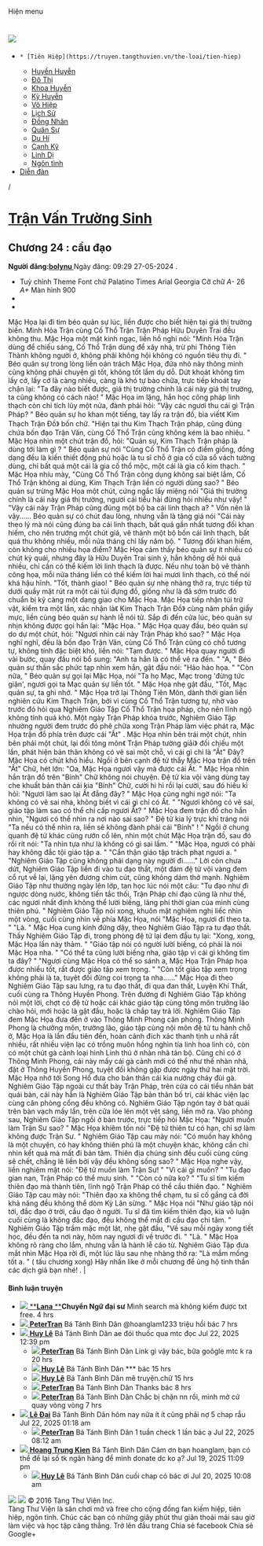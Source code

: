 Hiện menu
# [ ![](https://truyen.tangthuvien.vn/images/logo-web-gray.png) ](https://truyen.tangthuvien.vn "doc truyen")
  *     * [Tiên Hiệp](https://truyen.tangthuvien.vn/the-loai/tien-hiep)
    * [Huyền Huyễn](https://truyen.tangthuvien.vn/the-loai/huyen-huyen)
    * [Đô Thị](https://truyen.tangthuvien.vn/the-loai/do-thi)
    * [Khoa Huyễn](https://truyen.tangthuvien.vn/the-loai/khoa-huyen)
    * [Kỳ Huyễn](https://truyen.tangthuvien.vn/the-loai/ky-huyen)
    * [Võ Hiệp](https://truyen.tangthuvien.vn/the-loai/vo-hiep)
    * [Lịch Sử](https://truyen.tangthuvien.vn/the-loai/lich-su)
    * [Đồng Nhân](https://truyen.tangthuvien.vn/the-loai/dong-nhan)
    * [Quân Sự](https://truyen.tangthuvien.vn/the-loai/quan-su)
    * [Du Hí](https://truyen.tangthuvien.vn/the-loai/du-hi)
    * [Cạnh Kỹ](https://truyen.tangthuvien.vn/the-loai/canh-ky)
    * [Linh Dị](https://truyen.tangthuvien.vn/the-loai/linh-di)
    * [Ngôn tình](https://ngontinh.tangthuvien.vn/)
  * [Diễn đàn](http://tangthuvien.vn/forum)


/
# [Trận Vấn Trường Sinh](https://truyen.tangthuvien.vn/doc-truyen/tran-van-truong-sinh "Trận Vấn Trường Sinh")
## Chương 24 : cầu đạo
**Người đăng:[bolynu ](https://truyen.tangthuvien.vn/converter/bolynu)**
Ngày đăng: 09:29 27-05-2024
. 
  * Tuỳ chỉnh
Theme
Font chữ
Palatino Times Arial Georgia
Cỡ chữ
_A-_ 26 _A+_
Màn hình
900
  * [](https://truyen.tangthuvien.vn/doc-truyen/tran-van-truong-sinh/chuong-24#list-comment "Bình luận")
  * [](https://truyen.tangthuvien.vn/nap-xu "Nạp tiền")


Mặc Họa lại đi tìm béo quản sự lúc, liền được cho biết hiện tại giá thị trường biến. Minh Hỏa Trận cùng Cố Thổ Trận Trận Pháp Hữu Duyên Trai đều không thu. Mặc Họa một mặt kinh ngạc, liền hồ nghi nói: "Minh Hỏa Trận dùng để chiếu sáng, Cố Thổ Trận dùng để xây nhà, trừ phi Thông Tiên Thành không người ở, không phải không hội không có nguồn tiêu thụ đi. " Béo quản sự trong lòng liền oán trách Mặc Họa, đứa nhỏ này thông minh cũng không phải chuyện gì tốt, không tốt lắm dụ dỗ. Dứt khoát không tìm lấy cớ, lấy cớ là càng nhiều, càng là khó tự bào chữa, trực tiếp khoát tay chặn lại: "Ta đây nào biết được, giá thị trường chính là cái này giá thị trường, ta cũng không có cách nào! " Mặc Họa im lặng, hắn học công pháp linh thạch còn chỉ tích lũy một nửa, đành phải hỏi: "Vậy các ngươi thu cái gì Trận Pháp? " Béo quản sự ho khan một tiếng, tay lấy ra trận đồ, bìa viết《 Kim Thạch Trận Đồ》 bốn chữ. "Hiện tại thu Kim Thạch Trận pháp, cũng đúng chứa bốn đạo Trận Văn, cùng Cố Thổ Trận cũng không kém là bao nhiêu. " Mặc Họa nhìn một chút trận đồ, hỏi: "Quản sự, Kim Thạch Trận pháp là dùng tới làm gì ? " Béo quản sự nói "Cùng Cố Thổ Trận có điểm giống, đồng dạng đều là kiến thiết động phủ hoặc là tu sĩ chỗ ở gia cố cửa sổ vách tường dùng, chỉ bất quá một cái là gia cố thổ mộc, một cái là gia cố kim thạch. " Mặc Họa nhíu mày, "Cùng Cố Thổ Trận công dụng không sai biệt lắm, Cố Thổ Trận không ai dùng, Kim Thạch Trận liền có người dùng sao? " Béo quản sự trừng Mặc Họa một chút, cứng ngắc lấy miệng nói "Giá thị trường chính là cái này giá thị trường, ngươi cái tiểu hài đừng hỏi nhiều như vậy! " "Vậy cái này Trận Pháp cũng đúng một bộ ba cái linh thạch a? " Vốn nên là vậy...... Béo quản sự có chút đau lòng, nhưng vẫn là tăng giá nói "Cái này theo lý mà nói cũng đúng ba cái linh thạch, bất quá gần nhất tương đối khan hiếm, cho nên trướng một chút giá, vẽ thành một bộ bốn cái linh thạch, bất quá thu không nhiều, mỗi nửa tháng chỉ lấy năm bộ. " Tương đối khan hiếm, còn không cho nhiều họa điểm? Mặc Họa cảm thấy béo quản sự ít nhiều có chút kỳ quái, nhưng đây là Hữu Duyên Trai sinh ý, hắn không dễ hỏi quá nhiều, chỉ cần có thể kiếm lời linh thạch là được. Nếu như toàn bộ vẽ thành công họa, mỗi nửa tháng liền có thể kiếm lời hai mươi linh thạch, có thể nói khá hậu hĩnh. "Tốt, thành giao! " Béo quản sự nhẹ nhàng thở ra, trực tiếp từ dưới quầy mặt rút ra một cái túi đựng đồ, giống như là đã sớm trước đó chuẩn bị kỹ càng một dạng giao cho Mặc Họa. Mặc Họa tiếp nhận túi trữ vật, kiểm tra một lần, xác nhận là《 Kim Thạch Trận Đồ》 cùng năm phần giấy mực, liền cùng béo quản sự hành lễ nói từ. Sắp đi đến cửa lúc, béo quản sự nhịn không được gọi hắn lại: "Mặc Họa. " Mặc Họa quay đầu, béo quản sự do dự một chút, hỏi: "Ngươi nhìn cái này Trận Pháp khó sao? " Mặc Họa nghĩ nghĩ, đều là bốn đạo Trận Văn, cùng Cố Thổ Trận cũng có chỗ tương tự, không tính đặc biệt khó, liền nói: "Tạm được. " Mặc Họa quay người đi vài bước, quay đầu nói bổ sung: "Anh ta hẳn là có thể vẽ ra đến. " "A, " Béo quản sự thần sắc phức tạp nhìn xem hắn, gật đầu nói: "Hảo hảo họa. " "Còn nữa, " Béo quản sự gọi lại Mặc Họa, nói "Ta họ Mạc, Mạc trong 'đừng tức giận', ngươi gọi ta Mạc quản sự liền tốt. " Mặc Họa nhẹ gật đầu, "Tốt, Mạc quản sự, ta ghi nhớ. " Mặc Họa trở lại Thông Tiên Môn, dành thời gian liền nghiên cứu Kim Thạch Trận, bởi vì cùng Cố Thổ Trận tương tự, nhờ vào trước đó hỏi qua Nghiêm Giáo Tập Cố Thổ Trận họa pháp, cho nên lĩnh ngộ không tính quá khó. Một ngày Trận Pháp khóa trước, Nghiêm Giáo Tập nhường người đem trước đó phê chữa xong Trận Pháp làm việc phát ra, Mặc Họa trận đồ phía trên được cái "Ất" . Mặc Họa nhìn bên trái một chút, nhìn bên phải một chút, lại đối tông môn《 Trận Pháp tường giải》 đối chiếu một lần, phát hiện bản thân không có vẽ sai một chỗ, vì cái gì chỉ là "Ất" Đây? Mặc Họa có chút khó hiểu. Ngồi ở bên cạnh đệ tử thấy Mặc Họa trận đồ trên "Ất" Chữ, hét lớn: "Oa, Mặc Họa ngươi vậy mà được cái Ất. " Mặc Họa nhìn hắn trận đồ trên "Bính" Chữ không nói chuyện. Đệ tử kia vội vàng dùng tay che khuất bản thân cái kia "Bính" Chữ, cười hì hì rồi lại cười, sau đó hiếu kì hỏi: "Ngươi làm sao lại Ất đẳng đây? " Mặc Họa cũng nghi ngờ nói: "Ta không có vẽ sai nha, không biết vì cái gì chỉ có Ất. " "Ngươi không có vẽ sai, giáo tập làm sao có thể chỉ cấp ngươi Ất? " Mặc Họa đem trận đồ cho hắn nhìn, "Ngươi có thể nhìn ra nơi nào sai sao? " Đệ tử kia lý trực khí tráng nói "Ta nếu có thể nhìn ra, liền sẽ không đành phải cái "Bính" ! " Ngồi ở chung quanh đệ tử khác cũng rướn cổ lên, nhìn một chút Mặc Họa trận đồ, sau đó rối rít nói: "Ta nhìn tựa như là không có gì sai lầm. " "Mặc Họa, ngươi có phải hay không đắc tội giáo tập a. " "Cẩn thận giáo tập trách phạt ngươi a. " "Nghiêm Giáo Tập cũng không phải dạng này người đi......" Lời còn chưa dứt, Nghiêm Giáo Tập liền đi vào tu đạo thất, một đám đệ tử vội vàng đem cổ rụt về lại, lặng yên đương chim cút, cũng không dám thở mạnh. Nghiêm Giáo Tập như thường ngày lên lớp, tan học lúc nói một câu: "Tu đạo như đi ngược dòng nước, không tiến tắc thối, Trận Pháp chi đạo cũng là như thế, các ngươi nhất định không thể lười biếng, lãng phí thời gian của mình cùng thiên phú. " Nghiêm Giáo Tập nói xong, khuôn mặt nghiêm nghị liếc nhìn một vòng, cuối cùng nhìn về phía Mặc Họa, nói "Mặc Họa, ngươi đi theo ta. " "Là. " Mặc Họa cung kính đứng dậy, theo Nghiêm Giáo Tập ra tu đạo thất. Thấy Nghiêm Giáo Tập đi, trong phòng đệ tử lại đem đầu tụ lại: "Xong, xong, Mặc Họa lần này thảm. " "Giáo tập nói có người lười biếng, có phải là nói Mặc Họa nha. " "Có thể ta cũng lười biếng nha, giáo tập vì cái gì không tìm ta đây? " "Ngươi cùng Mặc Họa có thể so sánh a, Mặc Họa Trận Pháp họa được nhiều tốt, rất được giáo tập xem trọng. " "Còn tốt giáo tập xem trọng không phải là ta, tuyệt đối đừng coi trọng ta nha......" Mặc Họa đi theo Nghiêm Giáo Tập sau lưng, ra tu đạo thất, đi qua đan thất, Luyện Khí Thất, cuối cùng ra Thông Huyền Phong. Trên đường đi Nghiêm Giáo Tập không nói một lời, chợt có đệ tử hoặc cái khác giáo tập cùng tông môn trưởng lão chào hỏi, mới hoặc là gật đầu, hoặc là chắp tay trả lời. Nghiêm Giáo Tập đem Mặc Họa đưa đến ở vào Thông Minh Phong căn phòng. Thông Minh Phong là chưởng môn, trưởng lão, giáo tập cùng nội môn đệ tử tu hành chỗ ở, Mặc Họa là lần đầu tiên đến, hoàn cảnh đích xác thanh tịnh u nhã rất nhiều, rất nhiều viện lạc có trồng muôn hồng nghìn tía linh hoa linh cỏ, còn có một chút gà cảnh loại hình Linh thú ở nhàn nhã tản bộ. Cũng chỉ có ở Thông Minh Phong, cái này mấy cái gà cảnh mới có thể như thế nhàn nhã, đặt ở Thông Huyền Phong, tuyệt đối không gặp được ngày thứ hai mặt trời. Mặc Họa nhớ tới Song Hổ đưa cho bản thân cái kia nướng cháy đùi gà. Nghiêm Giáo Tập ngoài cư thất bày Trận Pháp, trên cửa có cái tiểu nhân bát quái bàn, cái này hẳn là Nghiêm Giáo Tập bản thân bố trí, cái khác viện lạc cùng căn phòng cổng đều không có. Nghiêm Giáo Tập ngón tay ở bát quái trên bàn vạch mấy lần, trên cửa lóe lên một vệt sáng, liền mở ra. Vào phòng sau, Nghiêm Giáo Tập ngồi ở bàn trước, trực tiếp hỏi Mặc Họa: "Ngươi muốn làm Trận Sư sao? " Mặc Họa khiêm tốn nói "Đệ tử thiên tư có hạn, chỉ sợ làm không được Trận Sư. " Nghiêm Giáo Tập cau mày nói: "Có muốn hay không là một chuyện, có hay không thiên phú là một chuyện khác, không cần chỉ nhìn kết quả mà mất đi bản tâm. Thiên địa chúng sinh đều cuối cùng cũng sẽ chết, chẳng lẽ liền bởi vậy đều không sống sao? " Mặc Họa nghe vậy, liền nghiêm mặt nói: "Đệ tử muốn làm Trận Sư! " "Vì cái gì muốn? " "Tu đạo gian nan, Trận Pháp có thể mưu sinh. " "Còn có nữa ko? " "Tu sĩ tìm kiếm thiên đạo mà thành tiên, lĩnh ngộ Trận Pháp có thể cầu thiên đạo. " Nghiêm Giáo Tập cau mày nói: "Thiên đạo xa không thể chạm, tu sĩ cố gắng cả đời khả năng đều không thể dòm Kỳ Lân sừng. " Mặc Họa nói "Như giáo tập nói tới, đắc đạo ở trời, cầu đạo ở người. Tu sĩ đã tìm kiếm thiên đạo, kia vô luận cuối cùng là không đắc đạo, đều không thể mất đi cầu đạo chi tâm. " Nghiêm Giáo Tập trầm mặc một lát, nhẹ gật đầu, "Về sau mỗi ngày xong tiết học, đều đến ta nơi này, hôm nay ngươi đi về trước đi. " "Là. " Mặc Họa không rõ ràng cho lắm, nhưng vẫn là hành lễ cáo từ. Nghiêm Giáo Tập đưa mắt nhìn Mặc Họa rời đi, một lúc lâu sau nhẹ nhàng thở ra: "Là mầm mống tốt a. " ( tấu chương xong) 
Hãy nhấn like ở mỗi chương để ủng hộ tinh thần các dịch giả bạn nhé!
. 
|
#### Bình luận truyện
  * [ ![](https://www.nae.vn/ttv/ttv/public/images_user/69161.png) ](https://truyen.tangthuvien.vn/converter/Lana)
[****Lana** **](https://truyen.tangthuvien.vn/converter/Lana)**Chuyển Ngữ đại sư**
Mình search mà không kiếm được txt free. 
4 hrs
  * [ ![](https://www.nae.vn/ttv/ttv/public/images_user/544944.png) ](https://truyen.tangthuvien.vn/converter/PeterTran)
[**PeterTran**](https://truyen.tangthuvien.vn/converter/PeterTran) Bá Tánh Bình Dân
@hoanglam1233 triệu hồi bác
7 hrs
  * [ ![](https://www.nae.vn/ttv/ttv/public/images_user/de59337f745e75cbfbd7d6d3cabf22121c31a1ade65bc0da1b5d8e43c877a193.jpg) ](https://truyen.tangthuvien.vn/converter/1177452712761081?hash=fb)
[**Huy Lê**](https://truyen.tangthuvien.vn/converter/1177452712761081?hash=fb) Bá Tánh Bình Dân
ae đói thuốc qua mtc đọc 
Jul 22, 2025 12:39 pm
    * [ ![](https://www.nae.vn/ttv/ttv/public/images_user/544944.png) ](https://truyen.tangthuvien.vn/converter/PeterTran)
[**PeterTran**](https://truyen.tangthuvien.vn/converter/PeterTran) Bá Tánh Bình Dân
Link gì vậy bác, bữa goôgle mtc k ra 
20 hrs
    * [ ![](https://www.nae.vn/ttv/ttv/public/images_user/de59337f745e75cbfbd7d6d3cabf22121c31a1ade65bc0da1b5d8e43c877a193.jpg) ](https://truyen.tangthuvien.vn/converter/1177452712761081?hash=fb)
[**Huy Lê**](https://truyen.tangthuvien.vn/converter/1177452712761081?hash=fb) Bá Tánh Bình Dân
*** bác 
15 hrs
    * [ ![](https://www.nae.vn/ttv/ttv/public/images_user/de59337f745e75cbfbd7d6d3cabf22121c31a1ade65bc0da1b5d8e43c877a193.jpg) ](https://truyen.tangthuvien.vn/converter/1177452712761081?hash=fb)
[**Huy Lê**](https://truyen.tangthuvien.vn/converter/1177452712761081?hash=fb) Bá Tánh Bình Dân
mê truyện.chữ 
15 hrs
    * [ ![](https://www.nae.vn/ttv/ttv/public/images_user/544944.png) ](https://truyen.tangthuvien.vn/converter/PeterTran)
[**PeterTran**](https://truyen.tangthuvien.vn/converter/PeterTran) Bá Tánh Bình Dân
Thanks bác 
8 hrs
    * [ ![](https://www.nae.vn/ttv/ttv/public/images_user/544944.png) ](https://truyen.tangthuvien.vn/converter/PeterTran)
[**PeterTran**](https://truyen.tangthuvien.vn/converter/PeterTran) Bá Tánh Bình Dân
Chắc bị chặn nn rồi, mình mở cứ quay vòng vòng 
7 hrs
  * [ ![](https://www.nae.vn/ttv/ttv/public/images_user/0b38321298348a1a6f29e6759c099fc11bd511be38bdef512316154b7a3442c6.jpg) ](https://truyen.tangthuvien.vn/converter/1729807480507836?hash=fb)
[**Lê Đại**](https://truyen.tangthuvien.vn/converter/1729807480507836?hash=fb) Bá Tánh Bình Dân
hôm nay nữa ít ít cũng phải nợ 5 chap rầu 
Jul 22, 2025 01:18 am
    * [ ![](https://www.nae.vn/ttv/ttv/public/images_user/544944.png) ](https://truyen.tangthuvien.vn/converter/PeterTran)
[**PeterTran**](https://truyen.tangthuvien.vn/converter/PeterTran) Bá Tánh Bình Dân
1 tuần check 1 lần bác ạ 
Jul 22, 2025 08:12 am
  * [ ![](https://www.nae.vn/ttv/ttv/public/images_user/197d8a2b249d64075a1dbd471030d3f23100fc019ec46f5559c94d3e72628927.jpg) ](https://truyen.tangthuvien.vn/converter/10156919516538764?hash=fb)
[**Hoang Trung Kien**](https://truyen.tangthuvien.vn/converter/10156919516538764?hash=fb) Bá Tánh Bình Dân
Cảm ơn bạn hoanglam, bạn có thể để lại số tk ngân hàng để mình donate dc ko ạ?
Jul 19, 2025 11:09 pm
    * [ ![](https://www.nae.vn/ttv/ttv/public/images_user/de59337f745e75cbfbd7d6d3cabf22121c31a1ade65bc0da1b5d8e43c877a193.jpg) ](https://truyen.tangthuvien.vn/converter/1177452712761081?hash=fb)
[**Huy Lê**](https://truyen.tangthuvien.vn/converter/1177452712761081?hash=fb) Bá Tánh Bình Dân
cuối chap có bác ơi 
Jul 20, 2025 10:08 am


![](https://truyen.tangthuvien.vn/images/ajax-loader-tr.gif)
![](https://truyen.tangthuvien.vn/images/logo-web-gray.png)
© 2016 Tàng Thư Viện Inc.  
Tàng Thư Viện là sân chơi mở và free cho cộng đồng fan kiếm hiệp, tiên hiệp, ngôn tình. Chúc các bạn có những giây phút thư giãn thoải mái sau giờ làm việc và học tập căng thẳng. 
Trở lên đầu trang
Chia sẻ facebook
Chia sẻ Google+
